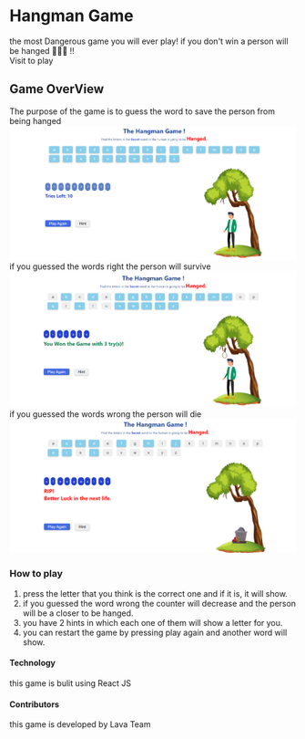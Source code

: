 # Hangman Game

the most Dangerous game you will ever play! if you don't win a person will be hanged 👨‍🦱🔪 !! <br>
Visit to play

## Game OverView

The purpose of the game is to guess the word to save the person from being hanged <br>
![game photo](images/Hangman.png)<br>
if you guessed the words right the person will survive <br>
![win](images/hangman-win.png)<br>
if you guessed the words wrong the person will die <br>
![lost](images/hangman-lose.png)<br>

### How to play

1.  press the letter that you think is the correct one and if it is, it will show.
2.  if you guessed the word wrong the counter will decrease and the person will be a closer to be hanged.
3.  you have 2 hints in which each one of them will show a letter for you.
4.  you can restart the game by pressing play again and another word will show.

#### Technology

this game is bulit using React JS

#### Contributors

this game is developed by Lava Team
